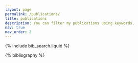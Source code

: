 ```yaml
---
layout: page
permalink: /publications/
title: publications
description: You can filter my publications using keywords.
nav: true
nav_order: 2
---
```


<!-- _pages/publications.md -->

<!-- Bibsearch Feature -->

{% include bib_search.liquid %}

<div class="publications">

{% bibliography %}

</div>
